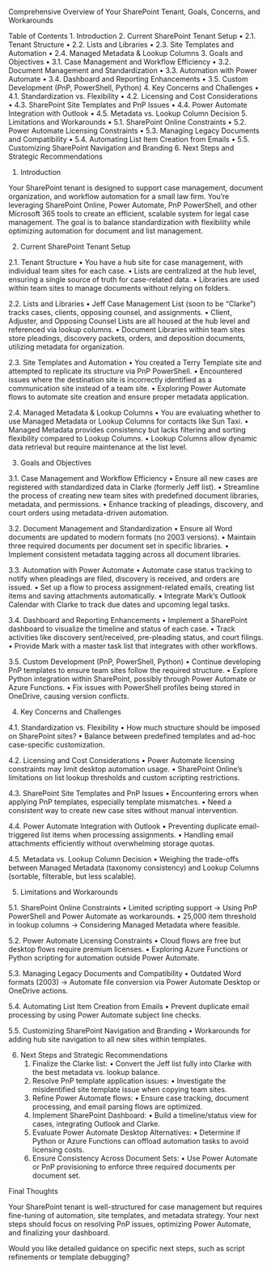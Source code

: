 Comprehensive Overview of Your SharePoint Tenant, Goals, Concerns, and Workarounds

Table of Contents
	1.	Introduction
	2.	Current SharePoint Tenant Setup
	•	2.1. Tenant Structure
	•	2.2. Lists and Libraries
	•	2.3. Site Templates and Automation
	•	2.4. Managed Metadata & Lookup Columns
	3.	Goals and Objectives
	•	3.1. Case Management and Workflow Efficiency
	•	3.2. Document Management and Standardization
	•	3.3. Automation with Power Automate
	•	3.4. Dashboard and Reporting Enhancements
	•	3.5. Custom Development (PnP, PowerShell, Python)
	4.	Key Concerns and Challenges
	•	4.1. Standardization vs. Flexibility
	•	4.2. Licensing and Cost Considerations
	•	4.3. SharePoint Site Templates and PnP Issues
	•	4.4. Power Automate Integration with Outlook
	•	4.5. Metadata vs. Lookup Column Decision
	5.	Limitations and Workarounds
	•	5.1. SharePoint Online Constraints
	•	5.2. Power Automate Licensing Constraints
	•	5.3. Managing Legacy Documents and Compatibility
	•	5.4. Automating List Item Creation from Emails
	•	5.5. Customizing SharePoint Navigation and Branding
	6.	Next Steps and Strategic Recommendations

1. Introduction

Your SharePoint tenant is designed to support case management, document organization, and workflow automation for a small law firm. You’re leveraging SharePoint Online, Power Automate, PnP PowerShell, and other Microsoft 365 tools to create an efficient, scalable system for legal case management. The goal is to balance standardization with flexibility while optimizing automation for document and list management.

2. Current SharePoint Tenant Setup

2.1. Tenant Structure
	•	You have a hub site for case management, with individual team sites for each case.
	•	Lists are centralized at the hub level, ensuring a single source of truth for case-related data.
	•	Libraries are used within team sites to manage documents without relying on folders.

2.2. Lists and Libraries
	•	Jeff Case Management List (soon to be “Clarke”) tracks cases, clients, opposing counsel, and assignments.
	•	Client, Adjuster, and Opposing Counsel Lists are all housed at the hub level and referenced via lookup columns.
	•	Document Libraries within team sites store pleadings, discovery packets, orders, and deposition documents, utilizing metadata for organization.

2.3. Site Templates and Automation
	•	You created a Terry Template site and attempted to replicate its structure via PnP PowerShell.
	•	Encountered issues where the destination site is incorrectly identified as a communication site instead of a team site.
	•	Exploring Power Automate flows to automate site creation and ensure proper metadata application.

2.4. Managed Metadata & Lookup Columns
	•	You are evaluating whether to use Managed Metadata or Lookup Columns for contacts like Sun Taxi.
	•	Managed Metadata provides consistency but lacks filtering and sorting flexibility compared to Lookup Columns.
	•	Lookup Columns allow dynamic data retrieval but require maintenance at the list level.

3. Goals and Objectives

3.1. Case Management and Workflow Efficiency
	•	Ensure all new cases are registered with standardized data in Clarke (formerly Jeff list).
	•	Streamline the process of creating new team sites with predefined document libraries, metadata, and permissions.
	•	Enhance tracking of pleadings, discovery, and court orders using metadata-driven automation.

3.2. Document Management and Standardization
	•	Ensure all Word documents are updated to modern formats (no 2003 versions).
	•	Maintain three required documents per document set in specific libraries.
	•	Implement consistent metadata tagging across all document libraries.

3.3. Automation with Power Automate
	•	Automate case status tracking to notify when pleadings are filed, discovery is received, and orders are issued.
	•	Set up a flow to process assignment-related emails, creating list items and saving attachments automatically.
	•	Integrate Mark’s Outlook Calendar with Clarke to track due dates and upcoming legal tasks.

3.4. Dashboard and Reporting Enhancements
	•	Implement a SharePoint dashboard to visualize the timeline and status of each case.
	•	Track activities like discovery sent/received, pre-pleading status, and court filings.
	•	Provide Mark with a master task list that integrates with other workflows.

3.5. Custom Development (PnP, PowerShell, Python)
	•	Continue developing PnP templates to ensure team sites follow the required structure.
	•	Explore Python integration within SharePoint, possibly through Power Automate or Azure Functions.
	•	Fix issues with PowerShell profiles being stored in OneDrive, causing version conflicts.

4. Key Concerns and Challenges

4.1. Standardization vs. Flexibility
	•	How much structure should be imposed on SharePoint sites?
	•	Balance between predefined templates and ad-hoc case-specific customization.

4.2. Licensing and Cost Considerations
	•	Power Automate licensing constraints may limit desktop automation usage.
	•	SharePoint Online’s limitations on list lookup thresholds and custom scripting restrictions.

4.3. SharePoint Site Templates and PnP Issues
	•	Encountering errors when applying PnP templates, especially template mismatches.
	•	Need a consistent way to create new case sites without manual intervention.

4.4. Power Automate Integration with Outlook
	•	Preventing duplicate email-triggered list items when processing assignments.
	•	Handling email attachments efficiently without overwhelming storage quotas.

4.5. Metadata vs. Lookup Column Decision
	•	Weighing the trade-offs between Managed Metadata (taxonomy consistency) and Lookup Columns (sortable, filterable, but less scalable).

5. Limitations and Workarounds

5.1. SharePoint Online Constraints
	•	Limited scripting support → Using PnP PowerShell and Power Automate as workarounds.
	•	25,000 item threshold in lookup columns → Considering Managed Metadata where feasible.

5.2. Power Automate Licensing Constraints
	•	Cloud flows are free but desktop flows require premium licenses.
	•	Exploring Azure Functions or Python scripting for automation outside Power Automate.

5.3. Managing Legacy Documents and Compatibility
	•	Outdated Word formats (2003) → Automate file conversion via Power Automate Desktop or OneDrive actions.

5.4. Automating List Item Creation from Emails
	•	Prevent duplicate email processing by using Power Automate subject line checks.

5.5. Customizing SharePoint Navigation and Branding
	•	Workarounds for adding hub site navigation to all new sites within templates.

6. Next Steps and Strategic Recommendations
	1.	Finalize the Clarke list:
	•	Convert the Jeff list fully into Clarke with the best metadata vs. lookup balance.
	2.	Resolve PnP template application issues:
	•	Investigate the misidentified site template issue when copying team sites.
	3.	Refine Power Automate flows:
	•	Ensure case tracking, document processing, and email parsing flows are optimized.
	4.	Implement SharePoint Dashboard:
	•	Build a timeline/status view for cases, integrating Outlook and Clarke.
	5.	Evaluate Power Automate Desktop Alternatives:
	•	Determine if Python or Azure Functions can offload automation tasks to avoid licensing costs.
	6.	Ensure Consistency Across Document Sets:
	•	Use Power Automate or PnP provisioning to enforce three required documents per document set.

Final Thoughts

Your SharePoint tenant is well-structured for case management but requires fine-tuning of automation, site templates, and metadata strategy. Your next steps should focus on resolving PnP issues, optimizing Power Automate, and finalizing your dashboard.

Would you like detailed guidance on specific next steps, such as script refinements or template debugging?